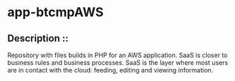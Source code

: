 # app-btcmpAWS

## Description ::

Repository with files builds in PHP for an AWS application.
SaaS is closer to business rules and business processes. SaaS is the layer where most users are in contact with the cloud: feeding, editing and viewing information.
